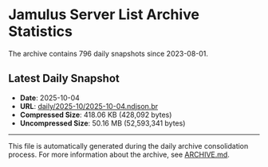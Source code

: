 # Jamulus Server List Archive Statistics

The archive contains 796 daily snapshots since 2023-08-01.

## Latest Daily Snapshot

- **Date**: 2025-10-04
- **URL**: [daily/2025-10/2025-10-04.ndjson.br](https://jamulus-archive.ap-south-1.linodeobjects.com/main/daily/2025-10/2025-10-04.ndjson.br)
- **Compressed Size**: 418.06 KB (428,092 bytes)
- **Uncompressed Size**: 50.16 MB (52,593,341 bytes)

---

This file is automatically generated during the daily archive consolidation process.
For more information about the archive, see [ARCHIVE.md](ARCHIVE.md).
